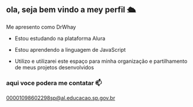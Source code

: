 ## ola, seja bem vindo a mey perfil 🛳️
Me apresento como DrWhay

- Estou estudando na plataforma Alura

- Estou aprendendo a linguagem de JavaScript

- Utilizo e utilizarei este espaço para minha organização e partilhamento de meus projetos desenvolvidos

### aqui voce podera me contatar 📫

00001098602298sp@al.educacao.sp.gov.br
